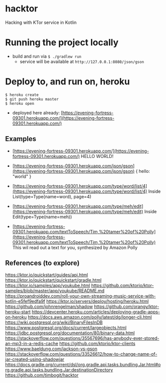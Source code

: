 # hacktor
Hacking with KTor service in Kotlin

# Running the project locally
* build and run via `$ ./gradlew run`
  * service will be available at `http://127.0.0.1:8080/json/gson`

# Deploy to, and run on, heroku
```
$ heroku create
$ git push heroku master
$ heroku open
```
* deployed here already: [https://evening-fortress-09301.herokuapp.com/](https://evening-fortress-09301.herokuapp.com/)

## Examples
* [https://evening-fortress-09301.herokuapp.com/](https://evening-fortress-09301.herokuapp.com/)
HELLO WORLD!
* [https://evening-fortress-09301.herokuapp.com/json/gson](https://evening-fortress-09301.herokuapp.com/json/gson)
{
hello: "world"
}
* [https://evening-fortress-09301.herokuapp.com/type/word/list/4](https://evening-fortress-09301.herokuapp.com/type/word/list/4)
Inside List(type=Type(name=word), page=4)

* [https://evening-fortress-09301.herokuapp.com/type/meh/edit](https://evening-fortress-09301.herokuapp.com/type/meh/edit)
Inside Edit(type=Type(name=meh))

* [https://evening-fortress-09301.herokuapp.com/textToSpeech/Tim,%20tamer%20of%20Polly](https://evening-fortress-09301.herokuapp.com/textToSpeech/Tim,%20tamer%20of%20Polly) 
This wil read out a text for you, synthesized by Amazon Polly



## References (to explore)
https://ktor.io/quickstart/guides/api.html
https://ktor.io/quickstart/quickstart/gradle.html
https://ktor.io/samples/app/youkube.html
https://github.com/ktorio/ktor-samples/blob/master/app/youkube/README.md
https://proandroiddev.com/roll-your-own-streaming-music-service-with-kotlin-e5fef9edfa9f
https://ktor.io/servers/deploy/hosting/heroku.html
https://github.com/johnrengelman/shadow
https://github.com/orangy/ktor-heroku-start
https://devcenter.heroku.com/articles/deploying-gradle-apps-on-heroku
https://docs.aws.amazon.com/polly/latest/dg/longer-cli.html
https://wiki.postgresql.org/wiki/BinaryFilesInDB
https://www.postgresql.org/docs/current/largeobjects.html
https://jdbc.postgresql.org/documentation/80/binary-data.html
https://stackoverflow.com/questions/35567696/has-anybody-ever-stored-an-mp3-in-a-redis-cache
https://github.com/ktorio/ktor-clients
https://www.baeldung.com/jackson-vs-gson
https://stackoverflow.com/questions/33526612/how-to-change-name-of-jar-created-using-shadowjar
https://docs.gradle.org/current/dsl/org.gradle.api.tasks.bundling.Jar.html#org.gradle.api.tasks.bundling.Jar:destinationDirectory
https://github.com/timbogit/hacktor

